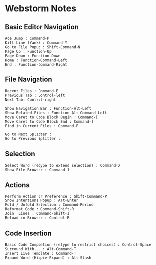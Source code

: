 # Webstorm Notes

## Basic Editor Navigation
	Ace Jump : Command-P
	Kill Line (Yank) : Command-Y
	Go to File Popup : Shift-Command-N
	Page Up : Function-Up
	Page Down : Function-Down 
	Home : Function-Command-Left
	End : Function-Command-Right

## File Navigation
	Recent Files : Command-E
    Previous Tab : Control-left
	Next Tab: Control-right

    Show Navigation Bar : Function-Alt-Left
	Show Related Files : Function-Alt-Command-Left
	Move Caret to Code Block Begin : Command-[
	Move Caret to Code Block End : Command-]
	Find in Current Files : Command-F

	Go to Next Splitter : 
	Go to Previous Splitter : 

## Selection
	Select Word (retype to extend selection) : Command-D
	Show File Browser : Command-1

## Actions
	Perform Action or Preference : Shift-Command-P
	Show Intentions Popup : Alt-Enter
	Fold / Unfold Selection : Command-Period
	Reformat Code : Command-Shift-R
	Join  Lines : Command-Shift-I
	Reload in Browser : Control-R

## Code Insertion
	Basic Code Completion (retype to restrict choices) : Control-Space
	Surround With... : Alt-Command-T
	Insert Live Template : Command-T
	Expand Word (Hippie Expand) : Alt-Slash

	